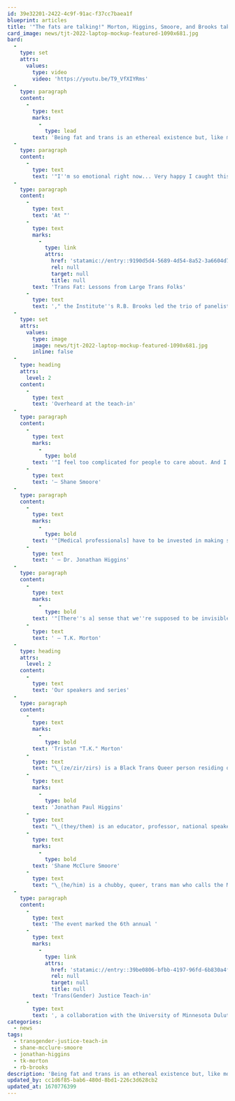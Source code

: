 ```yaml
---
id: 39e32201-2422-4c9f-91ac-f37cc7baea1f
blueprint: articles
title: '"The fats are talking!" Morton, Higgins, Smoore, and Brooks take on current events, self-love, anti-fatness, and liberation'
card_image: news/tjt-2022-laptop-mockup-featured-1090x681.jpg
bard:
  -
    type: set
    attrs:
      values:
        type: video
        video: 'https://youtu.be/T9_VfXIYRms'
  -
    type: paragraph
    content:
      -
        type: text
        marks:
          -
            type: lead
        text: 'Being fat and trans is an ethereal existence but, like most things that are joyful and magical, there are barriers intended to steal our pleasure. Over about 90 minutes, T.K. Morton, Dr. Jonathan Higgins, and Shane Smoore dug deep, having a rich, vulnerable, and healing conversation for each other and viewers.'
  -
    type: paragraph
    content:
      -
        type: text
        text: '"I''m so emotional right now... Very happy I caught this live," said one viewer in the live chat. "Feeling very grateful for everyone''s body, mind, spirits right now... important stuff here," added another.'
  -
    type: paragraph
    content:
      -
        type: text
        text: 'At "'
      -
        type: text
        marks:
          -
            type: link
            attrs:
              href: 'statamic://entry::9190d5d4-5689-4d54-8a52-3a6604d7ffd6'
              rel: null
              target: null
              title: null
        text: 'Trans Fat: Lessons from Large Trans Folks'
      -
        type: text
        text: '," the Institute''s R.B. Brooks led the trio of panelists in talking about the unique positions of fat/plus size trans people to unearth lessons about desire, wellness, design, language, love, and so much more. In what ways can fatness and gender come together to shape our lives? What lessons have been revealed in the current moment? What does it look like to move beyond self-love and into a liberated future? Morton, Higgins, and Smoore offered stories about their lived experiences, observations of health and beauty practices that inhibit our livelihoods, and ways fat/plus size trans folks are (re)claiming agency over their bodies.'
  -
    type: set
    attrs:
      values:
        type: image
        image: news/tjt-2022-laptop-mockup-featured-1090x681.jpg
        inline: false
  -
    type: heading
    attrs:
      level: 2
    content:
      -
        type: text
        text: 'Overheard at the teach-in'
  -
    type: paragraph
    content:
      -
        type: text
        marks:
          -
            type: bold
        text: '"I feel too complicated for people to care about. And I think people have made me feel too complicated, too complex to care about the things that I need to feel well and cared for and safe... I think there''s real repercussions to being fat in this world. Not because I''m fat, but because people hate fatness." '
      -
        type: text
        text: '— Shane Smoore'
  -
    type: paragraph
    content:
      -
        type: text
        marks:
          -
            type: bold
        text: '"[Medical professionals] have to be invested in making sure that the people they are serving are truly seen and heard and valued."'
      -
        type: text
        text: ' — Dr. Jonathan Higgins'
  -
    type: paragraph
    content:
      -
        type: text
        marks:
          -
            type: bold
        text: '"[There''s a] sense that we''re supposed to be invisible, and we''re supposed to move within the shadows and not be seen as our full selves... That''s not reality. We''re going to exist whether you like it or not."'
      -
        type: text
        text: ' — T.K. Morton'
  -
    type: heading
    attrs:
      level: 2
    content:
      -
        type: text
        text: 'Our speakers and series'
  -
    type: paragraph
    content:
      -
        type: text
        marks:
          -
            type: bold
        text: 'Tristan "T.K." Morton'
      -
        type: text
        text: "\_(ze/zir/zirs) is a Black Trans Queer person residing on Nisenan, Maidu, Miwok and Me-Wuk land (Sacramento, California). Tristan is currently the Director of the LGBTQIA Resource Center at the University of California - Davis.\_"
      -
        type: text
        marks:
          -
            type: bold
        text: 'Jonathan Paul Higgins'
      -
        type: text
        text: "\_(they/them) is an educator, professor, national speaker, freelance journalist, thought leader and media critic who is passionate about television and film. They are the creator, executive producer and host of the “Black Fat Femme Podcast.\"\_"
      -
        type: text
        marks:
          -
            type: bold
        text: 'Shane McClure Smoore'
      -
        type: text
        text: "\_(he/him) is a chubby, queer, trans man who calls the Midwest home. As a model, speaker, and influencer, he is making space for body liberation within the LGBTQ community."
  -
    type: paragraph
    content:
      -
        type: text
        text: 'The event marked the 6th annual '
      -
        type: text
        marks:
          -
            type: link
            attrs:
              href: 'statamic://entry::39be0806-bfbb-4197-96fd-6b830a4f009a'
              rel: null
              target: null
              title: null
        text: 'Trans(Gender) Justice Teach-in'
      -
        type: text
        text: ', a collaboration with the University of Minnesota Duluth''s Sexuality & Gender Equity Initiatives. The teach-in is a series dedicated to centering trans, nonbinary, and intersex knowledge, experiences, and liberation.'
categories:
  - news
tags:
  - transgender-justice-teach-in
  - shane-mcclure-smoore
  - jonathan-higgins
  - tk-morton
  - rb-brooks
description: 'Being fat and trans is an ethereal existence but, like most things that are joyful and magical, there are barriers intended to steal our pleasure. Over about 90 minutes, T.K. Morton, Dr. Jonathan Higgins, and Shane Smoore dove deep, having a rich, vulnerable, and healing conversation for each other and viewers. At "Trans Fat: Lessons from Large Trans Folks," the Institute''s R.B. Brooks led the trio of panelists in talking about the unique positions of fat/plus size trans people to unearth lessons about desire, wellness, design, language, love, and so much more.'
updated_by: cc1d6f85-bab6-480d-8bd1-226c3d628cb2
updated_at: 1670776399
---
```

